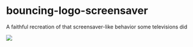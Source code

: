 # bouncing-logo-screensaver
A faithful recreation of that screensaver-like behavior some televisions did

<img src="https://thumbs.gfycat.com/HandsomeDeafeningAmethystgemclam-max-1mb.gif">
